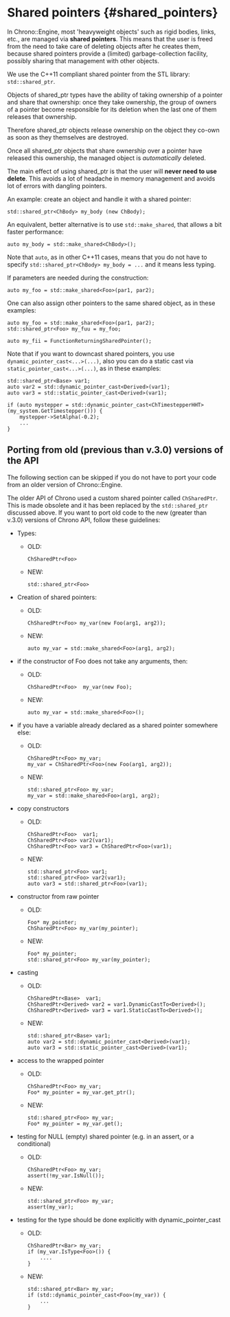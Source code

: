 
Shared pointers                 {#shared_pointers}
==============================

In Chrono::Engine, most 'heavyweight objects' such as rigid bodies, links, etc., are managed
via **shared pointers**. This means that the user is freed from the need to take care of
deleting objects after he creates them, because shared pointers provide a (limited)
garbage-collection facility, possibly sharing that management with other objects.

We use the C++11 compliant shared pointer from the STL library: ```std::shared_ptr```.

Objects of shared_ptr types have the ability of taking ownership of a
pointer and share that ownership: once they take ownership, 
the group of owners of a pointer become responsible for its 
deletion when the last one of them releases that ownership.

Therefore shared_ptr objects release ownership on the object 
they co-own as soon as they themselves are destroyed. 

Once all shared_ptr objects that share ownership over 
a pointer have released this ownership, the managed 
object is _automatically_ deleted.

The main effect of using shared_ptr is that the user will **never need to use delete**.
This avoids a lot of headache in memory management and avoids lot of errors with dangling pointers.

An example: create an object and handle it with a shared pointer:

~~~{.cpp}
std::shared_ptr<ChBody> my_body (new ChBody);
~~~

An equivalent, better alternative is to use ```std::make_shared```, that allows a bit faster performance:

~~~{.cpp}
auto my_body = std::make_shared<ChBody>();
~~~

Note that ```auto```, as in other C++11 cases, means that you do not have to specify 
```std::shared_ptr<ChBody> my_body = ...``` and it means less typing.

If parameters are needed during the construction:

~~~{.cpp}
auto my_foo = std::make_shared<Foo>(par1, par2);
~~~

One can also assign other pointers to the same shared object, as in these examples:

~~~{.cpp}
auto my_foo = std::make_shared<Foo>(par1, par2);
std::shared_ptr<Foo> my_fuu = my_foo;

auto my_fii = FunctionReturningSharedPointer();
~~~

Note that if you want to downcast shared pointers, you use ```dynamic_pointer_cast<...>(...)```,
also you can do a static cast via ```static_pointer_cast<...>(...)```,
as in these examples:

~~~{.cpp}
std::shared_ptr<Base> var1;
auto var2 = std::dynamic_pointer_cast<Derived>(var1);
auto var3 = std::static_pointer_cast<Derived>(var1);

if (auto mystepper = std::dynamic_pointer_cast<ChTimestepperHHT>(my_system.GetTimestepper())) {
    mystepper->SetAlpha(-0.2);
    ...
}
~~~


## Porting from old (previous than v.3.0) versions of the API

<div class="ce-info">
The following section can be skipped if you do not have to port your code
from an older version of Chrono::Engine.
</div>

The older API of Chrono used a custom shared pointer called ```ChSharedPtr```.
This is made obsolete and it has been replaced by the ```std::shared_ptr``` discussed above.
If you want to port old code to the new (greater than v.3.0) versions of Chrono API, follow 
these guidelines:

- Types:
  - OLD:
  
		ChSharedPtr<Foo>
	
  - NEW: 
  
		std::shared_ptr<Foo>

- Creation of shared pointers:
  - OLD: 
  
		ChSharedPtr<Foo> my_var(new Foo(arg1, arg2));
	
  - NEW:
  
		auto my_var = std::make_shared<Foo>(arg1, arg2);

- if the constructor of Foo does not take any arguments, then:
  - OLD:
  
		ChSharedPtr<Foo>  my_var(new Foo);
	
  - NEW:
  
		auto my_var = std::make_shared<Foo>();
	
- if you have a variable already declared as a shared pointer somewhere else:
  - OLD:
  
		ChSharedPtr<Foo> my_var;
		my_var = ChSharedPtr<Foo>(new Foo(arg1, arg2));
	
  - NEW:
  
		std::shared_ptr<Foo> my_var;
		my_var = std::make_shared<Foo>(arg1, arg2);

- copy constructors
  - OLD:
  
		ChSharedPtr<Foo>  var1;
		ChSharedPtr<Foo> var2(var1);
		ChSharedPtr<Foo> var3 = ChSharedPtr<Foo>(var1);
  - NEW:
  
		std::shared_ptr<Foo> var1;
		std::shared_ptr<Foo> var2(var1);
		auto var3 = std::shared_ptr<Foo>(var1);

- constructor from raw pointer
  - OLD:
  
		Foo* my_pointer;
		ChSharedPtr<Foo> my_var(my_pointer);
	
  - NEW:
  
		Foo* my_pointer;
		std::shared_ptr<Foo> my_var(my_pointer);
	
- casting
  - OLD:
  
		ChSharedPtr<Base>  var1;
		ChSharedPtr<Derived> var2 = var1.DynamicCastTo<Derived>();
		ChSharedPtr<Derived> var3 = var1.StaticCastTo<Derived>();
	
  - NEW:
  
		std::shared_ptr<Base> var1;
		auto var2 = std::dynamic_pointer_cast<Derived>(var1);
		auto var3 = std::static_pointer_cast<Derived>(var1);
	

- access to the wrapped pointer
  - OLD:
  
		ChSharedPtr<Foo> my_var;
		Foo* my_pointer = my_var.get_ptr();
	
  - NEW:
  
		std::shared_ptr<Foo> my_var;
		Foo* my_pointer = my_var.get();
	

- testing for NULL (empty) shared pointer  (e.g. in an assert, or a conditional)
  - OLD:
  
		ChSharedPtr<Foo> my_var;
		assert(!my_var.IsNull());
	
  - NEW:
  
		std::shared_ptr<Foo> my_var;
		assert(my_var);
	

- testing for the type should be done explicitly with dynamic_pointer_cast
  - OLD:
  
		ChSharedPtr<Bar> my_var;
		if (my_var.IsType<Foo>()) {
			....
		}
	
  - NEW:
  
		std::shared_ptr<Bar> my_var;
		if (std::dynamic_pointer_cast<Foo>(my_var)) {
			...
		}
	
	  

